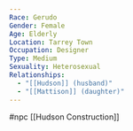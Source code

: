 ```yaml
---
Race: Gerudo
Gender: Female
Age: Elderly
Location: Tarrey Town
Occupation: Designer
Type: Medium
Sexuality: Heterosexual
Relationships:
  - "[[Hudson]] (husband)"
  - "[[Mattison]] (daughter)"
---
```

#npc [[Hudson Construction]]


